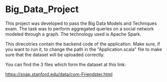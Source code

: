 # Big_Data_Project

This project was developed to pass the Big Data Models and Techniques exam. The task was to perform aggregated 
queries on a social network modeled through a graph. The technology used is Apache Spark.

This direcotries contain the backend code of the application. Make sure, if you want to run it, to change the
path in the "Application.scala" file to make sure that the dataset will be uploaded correctly.

You can find the 3 files which form the dataset at this link:

https://snap.stanford.edu/data/com-Friendster.html
